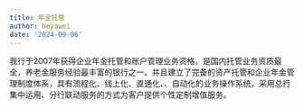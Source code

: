 ```yaml
---
title: 年金托管
author: heyawei
date: '2024-09-06'
---
```


我行于2007年获得企业年金托管和账户管理业务资格，是国内托管业务资质最全，养老金服务经验最丰富的银行之一。并且建立了完备的资产托管和企业年金管理制度体系，具有流程化、线上化、直通化、、自动化的业务操作系统，采用总行集中运用、分行联动服务的方式为客户提供个性定制增值服务。